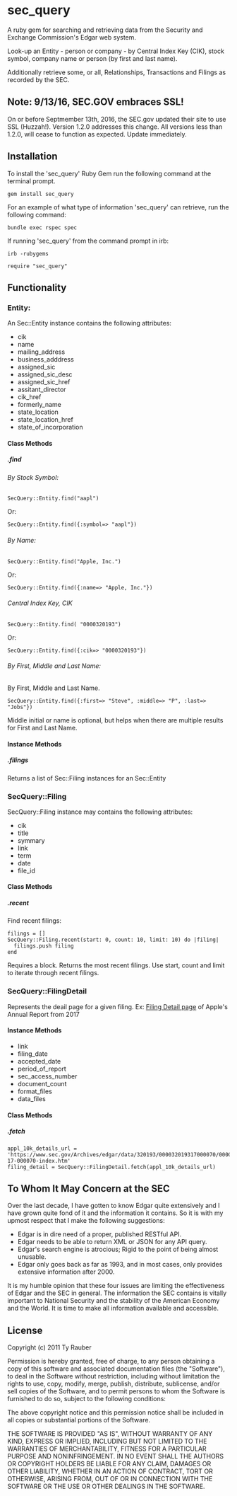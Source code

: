 # sec_query

A ruby gem for searching and retrieving data from the Security and Exchange Commission's Edgar web system.

Look-up an Entity - person or company - by Central Index Key (CIK), stock symbol, company name or person (by first and last name).

Additionally retrieve some, or all, Relationships, Transactions and Filings as recorded by the SEC.

## Note: 9/13/16, SEC.GOV embraces SSL!

On or before Septmember 13th, 2016, the SEC.gov updated their site to use SSL (Huzzah!). Version 1.2.0 addresses this change. All versions less than 1.2.0, will cease to function as expected. Update immediately.

## Installation

To install the 'sec_query' Ruby Gem run the following command at the terminal prompt.

`gem install sec_query`

For an example of what type of information 'sec_query' can retrieve, run the following command:

`bundle exec rspec spec`

If running 'sec_query' from the command prompt in irb:

`irb -rubygems`

`require "sec_query"`

## Functionality

### Entity:

An Sec::Entity instance contains the following attributes:

* cik
* name
* mailing_address
* business_adddress
* assigned_sic
* assigned_sic_desc
* assigned_sic_href
* assitant_director
* cik_href
* formerly_name
* state_location
* state_location_href
* state_of_incorporation

#### Class Methods

##### .find 

###### By Stock Symbol:

`SecQuery::Entity.find("aapl")`

Or:

`SecQuery::Entity.find({:symbol=> "aapl"})`

###### By Name:

`SecQuery::Entity.find("Apple, Inc.")`

Or:

`SecQuery::Entity.find({:name=> "Apple, Inc."})`

######  Central Index Key, CIK

`SecQuery::Entity.find( "0000320193")`

Or: 

`SecQuery::Entity.find({:cik=> "0000320193"})`

###### By First, Middle and Last Name:

By First, Middle and Last Name.

`SecQuery::Entity.find({:first=> "Steve", :middle=> "P", :last=> "Jobs"})`

Middle initial or name is optional, but helps when there are multiple results for First and Last Name.

#### Instance Methods

##### .filings

Returns a list of Sec::Filing instances for an Sec::Entity

### SecQuery::Filing

SecQuery::Filing instance may contains the following attributes:

* cik
* title
* symmary
* link
* term
* date
* file_id

#### Class Methods

##### .recent

Find recent filings:

```
filings = []
SecQuery::Filing.recent(start: 0, count: 10, limit: 10) do |filing|
  filings.push filing
end
```

Requires a block. Returns the most recent filings. Use start, count and limit to iterate through recent filings.

### SecQuery::FilingDetail
Represents the deail page for a given filing. 
Ex: [Filing Detail page](https://www.sec.gov/Archives/edgar/data/320193/000032019317000070/0000320193-17-000070-index.htm) of Apple's Annual Report from 2017

#### Instance Methods
* link
* filing_date
* accepted_date
* period_of_report
* sec_access_number
* document_count
* format_files
* data_files

#### Class Methods
##### .fetch
```
appl_10k_details_url = 'https://www.sec.gov/Archives/edgar/data/320193/000032019317000070/0000320193-17-000070-index.htm'
filing_detail = SecQuery::FilingDetail.fetch(appl_10k_details_url)
```

## To Whom It May Concern at the SEC

Over the last decade, I have gotten to know Edgar quite extensively and I have grown quite fond of it and the information it contains. So it is with my upmost respect that I make the following suggestions:

* Edgar is in dire need of a proper, published RESTful API.
* Edgar needs to be able to return XML or JSON  for any API query.
* Edgar's search engine is atrocious; Rigid to the point of being almost unusable.
* Edgar only goes back as far as 1993, and in most cases, only provides extensive information after 2000.

It is my humble opinion that these four issues are limiting the effectiveness of Edgar and the SEC in general.  The information the SEC contains is vitally important to National Security and the stability of the American Economy and the World.  It is time to  make all information available and accessible.

## License

Copyright (c) 2011 Ty Rauber

Permission is hereby granted, free of charge, to any person obtaining a copy of this software and associated documentation files (the "Software"), to deal in the Software without restriction, including without limitation the rights to use, copy, modify, merge, publish, distribute, sublicense, and/or sell copies of the Software, and to permit persons to whom the Software is furnished to do so, subject to the following conditions:

The above copyright notice and this permission notice shall be included in all copies or substantial portions of the Software.

THE SOFTWARE IS PROVIDED "AS IS", WITHOUT WARRANTY OF ANY KIND, EXPRESS OR IMPLIED, INCLUDING BUT NOT LIMITED TO THE WARRANTIES OF MERCHANTABILITY, FITNESS FOR A PARTICULAR PURPOSE AND NONINFRINGEMENT. IN NO EVENT SHALL THE AUTHORS OR COPYRIGHT HOLDERS BE LIABLE FOR ANY CLAIM, DAMAGES OR OTHER LIABILITY, WHETHER IN AN ACTION OF CONTRACT, TORT OR OTHERWISE, ARISING FROM, OUT OF OR IN CONNECTION WITH THE SOFTWARE OR THE USE OR OTHER DEALINGS IN THE SOFTWARE.
